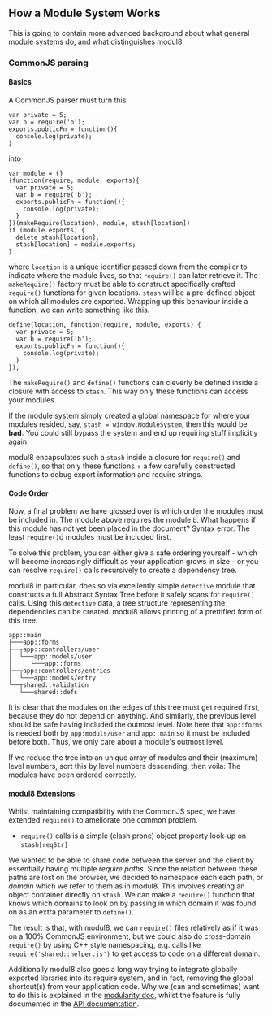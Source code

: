 ## How a Module System Works

This is going to contain more advanced background about what general module systems do, and what
distinguishes modul8.

### CommonJS parsing
#### Basics
A CommonJS parser must turn this:

    var private = 5;
    var b = require('b');
    exports.publicFn = function(){
      console.log(private);
    }

into

    var module = {}
    (function(require, module, exports){
      var private = 5;
      var b = require('b');
      exports.publicFn = function(){
        console.log(private);
      }
    })(makeRequire(location), module, stash[location])
    if (module.exports) {
      delete stash[location];
      stash[location] = module.exports;
    }

where `location` is a unique identifier passed down from the compiler to indicate where the module lives, so that `require()` can later retrieve it.
The `makeRequire()` factory must be able to construct specifically crafted `require()` functions for given locations.
`stash` will be a pre-defined object on which all modules are exported.  Wrapping up this behaviour inside a function, we can write something like this.

    define(location, function(require, module, exports) {
      var private = 5;
      var b = require('b');
      exports.publicFn = function(){
        console.log(private);
      }
    });

The `makeRequire()` and `define()` functions can cleverly be defined inside a closure with access to `stash`. This way only these functions can access your modules.


If the module system simply created a global namespace for where your modules resided, say, `stash = window.ModuleSystem`, then this would be **bad**.
You could still bypass the system and end up requiring stuff implicitly again.

modul8 encapsulates such a `stash` inside a closure for `require()` and `define()`, so that only these functions + a few carefully constructed functions to
debug export information and require strings.

#### Code Order
Now, a final problem we have glossed over is which order the modules must be included in. The module above requires the module `b`.
What happens if this module has not yet been placed in the document? Syntax error. The least `require()`d modules must be included first.

To solve this problem, you can either give a safe ordering yourself - which will become increasingly difficult as your application grows in size -
or you can resolve `require()` calls recursively to create a dependency tree.

modul8 in particular, does so via excellently simple `detective` module that constructs a full Abstract Syntax Tree before it safely scans for `require()` calls.
Using this `detective` data, a tree structure representing the dependencies can be created. modul8 allows printing of a prettified form of this tree.

    app::main
    ├───app::forms
    ├──┬app::controllers/user
    │  └──┬app::models/user
    │     └───app::forms
    ├──┬app::controllers/entries
    │  └───app::models/entry
    └──┬shared::validation
       └───shared::defs

It is clear that the modules on the edges of this tree must get required first, because they do not depend on anything. And similarly,
the previous level should be safe having included the outmost level. Note here that `app::forms` is needed both by
`app:moduls/user` and `app::main` so it must be included before both. Thus, we only care about a module's outmost level.

If we reduce the tree into an unique array of modules and their (maximum) level numbers, sort this by level numbers descending, then voila:
The modules have been ordered correctly.

#### modul8 Extensions

Whilst maintaining compatibility with the CommonJS spec, we have extended `require()` to ameliorate one common problem.

 - `require()` calls is a simple (clash prone) object property look-up on `stash[reqStr]`

We wanted to be able to share code between the server and the client by essentially having multiple _require paths_.
Since the relation between these paths are lost on the browser, we decided to namespace each each path, or _domain_ which we
refer to them as in modul8. This involves creating an object container directly on `stash`.
We can make a `require()` function that knows which domains to look on by passing in which domain it was found on as
an extra parameter to `define()`.

The result is that, with modul8, we can `require()` files relatively as if it was on a 100% CommonJS environment,
but we could also do cross-domain `require()` by using C++ style namespacing, e.g. calls like `require('shared::helper.js')`
to get access to code on a different domain.

Additionally modul8 also goes a long way trying to integrate globally exported libraries into its require system, and in fact,
removing the global shortcut(s) from your application code. Why we (can and sometimes) want to do this is explained in the [modularity doc](modularity.html), whilst
the feature is fully documented in the [API documentation](api.html).

